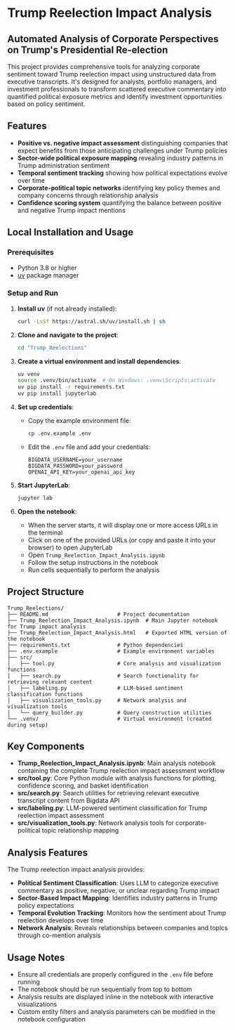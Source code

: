 # Trump Reelection Impact Analysis

## Automated Analysis of Corporate Perspectives on Trump's Presidential Re-election

This project provides comprehensive tools for analyzing corporate sentiment toward Trump reelection impact using unstructured data from executive transcripts. It's designed for analysts, portfolio managers, and investment professionals to transform scattered executive commentary into quantified political exposure metrics and identify investment opportunities based on policy sentiment.

## Features

- **Positive vs. negative impact assessment** distinguishing companies that expect benefits from those anticipating challenges under Trump policies
- **Sector-wide political exposure mapping** revealing industry patterns in Trump administration sentiment
- **Temporal sentiment tracking** showing how political expectations evolve over time
- **Corporate-political topic networks** identifying key policy themes and company concerns through relationship analysis
- **Confidence scoring system** quantifying the balance between positive and negative Trump impact mentions

## Local Installation and Usage

### Prerequisites
- Python 3.8 or higher
- [uv](https://github.com/astral-sh/uv) package manager

### Setup and Run

1. **Install uv** (if not already installed):
   ```bash
   curl -LsSf https://astral.sh/uv/install.sh | sh
   ```

2. **Clone and navigate to the project**:
   ```bash
   cd "Trump_Reelections"
   ```

3. **Create a virtual environment and install dependencies**:
   ```bash
   uv venv
   source .venv/bin/activate  # On Windows: .venv\Scripts\activate
   uv pip install -r requirements.txt
   uv pip install jupyterlab
   ```

4. **Set up credentials**:
   - Copy the example environment file:
     ```bash
     cp .env.example .env
     ```
   - Edit the `.env` file and add your credentials:
     ```
     BIGDATA_USERNAME=your_username
     BIGDATA_PASSWORD=your_password
     OPENAI_API_KEY=your_openai_api_key
     ```

5. **Start JupyterLab**:
   ```bash
   jupyter lab
   ```

6. **Open the notebook**:
   - When the server starts, it will display one or more access URLs in the terminal
   - Click on one of the provided URLs (or copy and paste it into your browser) to open JupyterLab
   - Open `Trump_Reelection_Impact_Analysis.ipynb`
   - Follow the setup instructions in the notebook
   - Run cells sequentially to perform the analysis



## Project Structure

```
Trump_Reelections/
├── README.md                      # Project documentation
├── Trump_Reelection_Impact_Analysis.ipynb  # Main Jupyter notebook for Trump impact analysis
├── Trump_Reelection_Impact_Analysis.html   # Exported HTML version of the notebook
├── requirements.txt               # Python dependencies
├── .env.example                   # Example environment variables
├── src/
│   ├── tool.py                    # Core analysis and visualization functions
│   ├── search.py                  # Search functionality for retrieving relevant content
│   ├── labeling.py                # LLM-based sentiment classification functions
│   ├── visualization_tools.py     # Network analysis and visualization tools
│   └── query_builder.py           # Query construction utilities
└── .venv/                         # Virtual environment (created during setup)
```

## Key Components

- **Trump_Reelection_Impact_Analysis.ipynb**: Main analysis notebook containing the complete Trump reelection impact assessment workflow
- **src/tool.py**: Core Python module with analysis functions for plotting, confidence scoring, and basket identification
- **src/search.py**: Search utilities for retrieving relevant executive transcript content from Bigdata API
- **src/labeling.py**: LLM-powered sentiment classification for Trump reelection impact assessment
- **src/visualization_tools.py**: Network analysis tools for corporate-political topic relationship mapping

## Analysis Features

The Trump reelection impact analysis provides:
- **Political Sentiment Classification**: Uses LLM to categorize executive commentary as positive, negative, or unclear regarding Trump impact
- **Sector-Based Impact Mapping**: Identifies industry patterns in Trump policy expectations
- **Temporal Evolution Tracking**: Monitors how the sentiment about Trump reelection develops over time
- **Network Analysis**: Reveals relationships between companies and topics through co-mention analysis


## Usage Notes

- Ensure all credentials are properly configured in the `.env` file before running
- The notebook should be run sequentially from top to bottom
- Analysis results are displayed inline in the notebook with interactive visualizations
- Custom entity filters and analysis parameters can be modified in the notebook configuration
